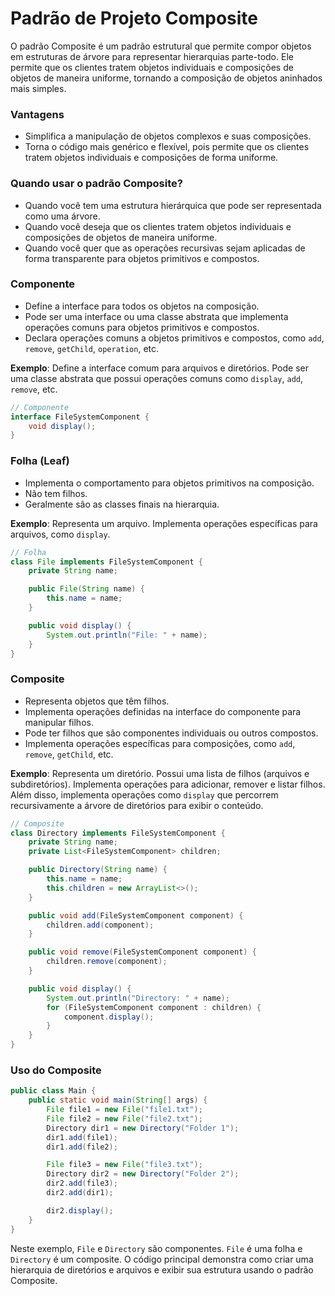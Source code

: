 # Padrão de Projeto Composite

O padrão Composite é um padrão estrutural que permite compor objetos em estruturas de árvore para representar hierarquias parte-todo. Ele permite que os clientes tratem objetos individuais e composições de objetos de maneira uniforme, tornando a composição de objetos aninhados mais simples.

### Vantagens
- Simplifica a manipulação de objetos complexos e suas composições.
- Torna o código mais genérico e flexível, pois permite que os clientes tratem objetos individuais e composições de forma uniforme.

### Quando usar o padrão Composite?
- Quando você tem uma estrutura hierárquica que pode ser representada como uma árvore.
- Quando você deseja que os clientes tratem objetos individuais e composições de objetos de maneira uniforme.
- Quando você quer que as operações recursivas sejam aplicadas de forma transparente para objetos primitivos e compostos.

### Componente
- Define a interface para todos os objetos na composição.
- Pode ser uma interface ou uma classe abstrata que implementa operações comuns para objetos primitivos e compostos.
- Declara operações comuns a objetos primitivos e compostos, como `add`, `remove`, `getChild`, `operation`, etc.

**Exemplo**: Define a interface comum para arquivos e diretórios. Pode ser uma classe abstrata que possui operações comuns como `display`, `add`, `remove`, etc.

```java
// Componente
interface FileSystemComponent {
    void display();
}
```

### Folha (Leaf)
- Implementa o comportamento para objetos primitivos na composição.
- Não tem filhos.
- Geralmente são as classes finais na hierarquia.

**Exemplo**: Representa um arquivo. Implementa operações específicas para arquivos, como `display`.
```java
// Folha
class File implements FileSystemComponent {
    private String name;

    public File(String name) {
        this.name = name;
    }

    public void display() {
        System.out.println("File: " + name);
    }
}
```

### Composite
- Representa objetos que têm filhos.
- Implementa operações definidas na interface do componente para manipular filhos.
- Pode ter filhos que são componentes individuais ou outros compostos.
- Implementa operações específicas para composições, como `add`, `remove`, `getChild`, etc.

**Exemplo**: Representa um diretório. Possui uma lista de filhos (arquivos e subdiretórios). Implementa operações para adicionar, remover e listar filhos. Além disso, implementa operações como `display` que percorrem recursivamente a árvore de diretórios para exibir o conteúdo.

```java
// Composite
class Directory implements FileSystemComponent {
    private String name;
    private List<FileSystemComponent> children;

    public Directory(String name) {
        this.name = name;
        this.children = new ArrayList<>();
    }

    public void add(FileSystemComponent component) {
        children.add(component);
    }

    public void remove(FileSystemComponent component) {
        children.remove(component);
    }

    public void display() {
        System.out.println("Directory: " + name);
        for (FileSystemComponent component : children) {
            component.display();
        }
    }
}
```

### Uso do Composite

```java
public class Main {
    public static void main(String[] args) {
        File file1 = new File("file1.txt");
        File file2 = new File("file2.txt");
        Directory dir1 = new Directory("Folder 1");
        dir1.add(file1);
        dir1.add(file2);

        File file3 = new File("file3.txt");
        Directory dir2 = new Directory("Folder 2");
        dir2.add(file3);
        dir2.add(dir1);

        dir2.display();
    }
}
```

Neste exemplo, `File` e `Directory` são componentes. `File` é uma folha e `Directory` é um composite. O código principal demonstra como criar uma hierarquia de diretórios e arquivos e exibir sua estrutura usando o padrão Composite.